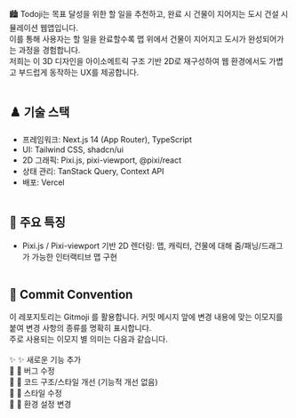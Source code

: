 🏙️ Todoji는 목표 달성을 위한 할 일을 추천하고, 완료 시 건물이 지어지는 도시 건설 시뮬레이션 웹앱입니다.  
이를 통해 사용자는 할 일을 완료할수록 맵 위에서 건물이 지어지고 도시가 완성되어가는 과정을 경험합니다.
<br/>
저희는 이 3D 디자인을 아이소메트릭 구조 기반 2D로 재구성하여 웹 환경에서도 가볍고 부드럽게 동작하는 UX를 제공합니다.
<br/><br/>
## ♟️ 기술 스택
- 프레임워크: Next.js 14 (App Router), TypeScript
- UI: Tailwind CSS, shadcn/ui
- 2D 그래픽: Pixi.js, pixi-viewport, @pixi/react
- 상태 관리: TanStack Query, Context API
- 배포: Vercel
<br/><br/>
## 🧩 주요 특징
- Pixi.js / Pixi-viewport 기반 2D 렌더링: 맵, 캐릭터, 건물에 대해 줌/패닝/드래그가 가능한 인터랙티브 맵 구현
<br/><br/>
## 📌 Commit Convention
이 레포지토리는 Gitmoji 를 활용합니다. 커밋 메시지 앞에 변경 내용에 맞는 이모지를 붙여 변경 사항의 종류를 명확히 표시합니다.  
주로 사용되는 이모지 별 의미는 다음과 같습니다.  
<br/>
✨ :sparkles: 새로운 기능 추가  
🐛 :bug: 버그 수정  
🎨 :art: 코드 구조/스타일 개선 (기능적 개선 없음)  
💄 :lipstick: 스타일 수정  
🔧 :wrench: 환경 설정 변경  

